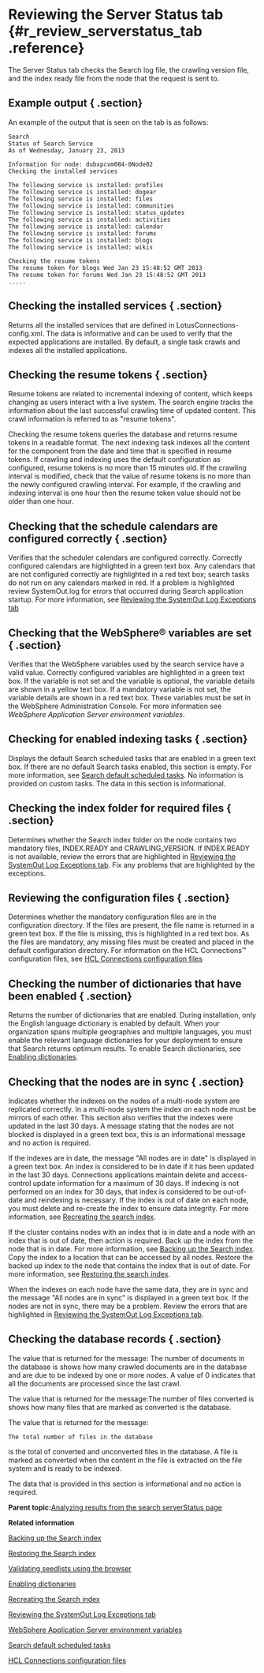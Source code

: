 # Reviewing the Server Status tab {#r_review_serverstatus_tab .reference}

The Server Status tab checks the Search log file, the crawling version file, and the index ready file from the node that the request is sent to.

## Example output { .section}

An example of the output that is seen on the tab is as follows:

```
Search 
Status of Search Service 
As of Wednesday, January 23, 2013 

Information for node: dubxpcvm084-0Node02 
Checking the installed services 

The following service is installed: profiles 
The following service is installed: dogear 
The following service is installed: files 
The following service is installed: communities 
The following service is installed: status_updates 
The following service is installed: activities 
The following service is installed: calendar 
The following service is installed: forums 
The following service is installed: blogs 
The following service is installed: wikis 

Checking the resume tokens 
The resume token for blogs Wed Jan 23 15:48:52 GMT 2013 
The resume token for forums Wed Jan 23 15:48:52 GMT 2013 
.....
```

## Checking the installed services { .section}

Returns all the installed services that are defined in LotusConnections-config.xml. The data is informative and can be used to verify that the expected applications are installed. By default, a single task crawls and indexes all the installed applications.

## Checking the resume tokens { .section}

Resume tokens are related to incremental indexing of content, which keeps changing as users interact with a live system. The search engine tracks the information about the last successful crawling time of updated content. This crawl information is referred to as "resume tokens".

Checking the resume tokens queries the database and returns resume tokens in a readable format. The next indexing task indexes all the content for the component from the date and time that is specified in resume tokens. If crawling and indexing uses the default configuration as configured, resume tokens is no more than 15 minutes old. If the crawling interval is modified, check that the value of resume tokens is no more than the newly configured crawling interval. For example, if the crawling and indexing interval is one hour then the resume token value should not be older than one hour.

## Checking that the schedule calendars are configured correctly { .section}

Verifies that the scheduler calendars are configured correctly. Correctly configured calendars are highlighted in a green text box. Any calendars that are not configured correctly are highlighted in a red text box; search tasks do not run on any calendars marked in red. If a problem is highlighted review SystemOut.log for errors that occurred during Search application startup. For more information, see [Reviewing the SystemOut Log Exceptions tab](../admin/c_admin_common_sync_via_admin_commands1.md)

## Checking that the WebSphere® variables are set { .section}

Verifies that the WebSphere variables used by the search service have a valid value. Correctly configured variables are highlighted in a green text box. If the variable is not set and the variable is optional, the variable details are shown in a yellow text box. If a mandatory variable is not set, the variable details are shown in a red text box. These variables must be set in the WebSphere Administration Console. For more information see *WebSphere Application Server environment variables*.

## Checking for enabled indexing tasks { .section}

Displays the default Search scheduled tasks that are enabled in a green text box. If there are no default Search tasks enabled, this section is empty. For more information, see [Search default scheduled tasks](../admin/r_admin_search_default_indexing_tasks.md). No information is provided on custom tasks. The data in this section is informational.

## Checking the index folder for required files { .section}

Determines whether the Search index folder on the node contains two mandatory files, INDEX.READY and CRAWLING\_VERSION. If INDEX.READY is not available, review the errors that are highlighted in [Reviewing the SystemOut Log Exceptions tab](../admin/c_admin_common_sync_via_admin_commands1.md). Fix any problems that are highlighted by the exceptions.

## Reviewing the configuration files { .section}

Determines whether the mandatory configuration files are in the configuration directory. If the files are present, the file name is returned in a green text box. If the file is missing, this is highlighted in a red text box. As the files are mandatory, any missing files must be created and placed in the default configuration directory. For information on the HCL Connections™ configuration files, see [HCL Connections configuration files](../admin/r_admin_common_config_files.md)

## Checking the number of dictionaries that have been enabled { .section}

Returns the number of dictionaries that are enabled. During installation, only the English language dictionary is enabled by default. When your organization spans multiple geographies and multiple languages, you must enable the relevant language dictionaries for your deployment to ensure that Search returns optimum results. To enable Search dictionaries, see [Enabling dictionaries](../admin/t_admin_search_configure_dictionary.md).

## Checking that the nodes are in sync { .section}

Indicates whether the indexes on the nodes of a multi-node system are replicated correctly. In a multi-node system the index on each node must be mirrors of each other. This section also verifies that the indexes were updated in the last 30 days. A message stating that the nodes are not blocked is displayed in a green text box, this is an informational message and no action is required.

If the indexes are in date, the message "All nodes are in date" is displayed in a green text box. An index is considered to be in date if it has been updated in the last 30 days. Connections applications maintain delete and access-control update information for a maximum of 30 days. If indexing is not performed on an index for 30 days, that index is considered to be out-of-date and reindexing is necessary. If the index is out of date on each node, you must delete and re-create the index to ensure data integrity. For more information, see [Recreating the search index](../admin/t_admin_search_create_index.md).

If the cluster contains nodes with an index that is in date and a node with an index that is out of date, then action is required. Back up the index from the node that is in date. For more information, see [Backing up the Search index](../admin/c_admin_search_backup_index.md). Copy the index to a location that can be accessed by all nodes. Restore the backed up index to the node that contains the index that is out of date. For more information, see [Restoring the search index](../admin/c_admin_search_restore_index.md).

When the indexes on each node have the same data, they are in sync and the message "All nodes are in sync" is displayed in a green text box. If the nodes are not in sync, there may be a problem. Review the errors that are highlighted in [Reviewing the SystemOut Log Exceptions tab](r_review_systemout_tab.md).

## Checking the database records { .section}

The value that is returned for the message: The number of documents in the database is shows how many crawled documents are in the database and are due to be indexed by one or more nodes. A value of 0 indicates that all the documents are processed since the last crawl.

The value that is returned for the message:The number of files converted is shows how many files that are marked as converted is the database.

The value that is returned for the message:

```
The total number of files in the database
```

is the total of converted and unconverted files in the database. A file is marked as converted when the content in the file is extracted on the file system and is ready to be indexed.

The data that is provided in this section is informational and no action is required.

**Parent topic:**[Analyzing results from the search serverStatus page](../troubleshoot/r_analyse_search_results_frame.md)

**Related information**  


[Backing up the Search index](../admin/c_admin_search_backup_index.md)

[Restoring the Search index](../admin/c_admin_search_restore_index.md)

[Validating seedlists using the browser](../troubleshoot/t_admin_search_check_seedlist.md)

[Enabling dictionaries](../admin/t_admin_search_configure_dictionary.md)

[Recreating the Search index](../admin/t_admin_search_create_index.md)

[Reviewing the SystemOut Log Exceptions tab](../troubleshoot/r_review_systemout_tab.md)

[WebSphere Application Server environment variables](../admin/r_admin_common_was_env_variables.md)

[Search default scheduled tasks](../admin/r_admin_search_default_indexing_tasks.md)

[HCL Connections configuration files](../admin/r_admin_common_config_files.md)

